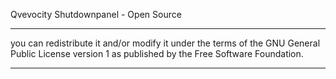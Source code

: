 Qvevocity Shutdownpanel - Open Source
*************************************************************************
you can redistribute it and/or modify
it under the terms of the GNU General Public License version 1
as published by the Free Software Foundation.

*************************************************************************